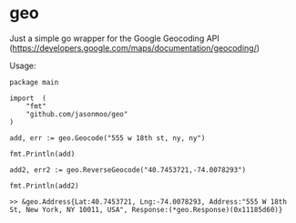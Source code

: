 # geo 

Just a simple go wrapper for the Google Geocoding API (https://developers.google.com/maps/documentation/geocoding/)

Usage:

	package main

	import 	(
		"fmt"
		"github.com/jasonmoo/geo"	
	)

	add, err := geo.Geocode("555 w 18th st, ny, ny")
	
	fmt.Println(add)
	
	add2, err2 := geo.ReverseGeocode("40.7453721,-74.0078293")
	
	fmt.Println(add2)
	
	>> &geo.Address{Lat:40.7453721, Lng:-74.0078293, Address:"555 W 18th St, New York, NY 10011, USA", Response:(*geo.Response)(0x11185d60)}
	
